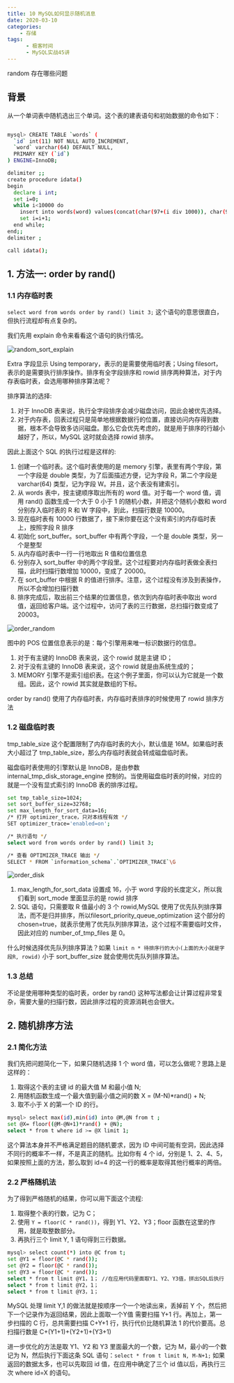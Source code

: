 ```yaml
---
title: 10 MySQL如何显示随机消息
date: 2020-03-10
categories:
    - 存储
tags:
	  - 极客时间
	  - MySQL实战45讲
---
```


random 存在哪些问题

<!-- more -->

## 背景
从一个单词表中随机选出三个单词。这个表的建表语句和初始数据的命令如下：
```bash

mysql> CREATE TABLE `words` (
  `id` int(11) NOT NULL AUTO_INCREMENT,
  `word` varchar(64) DEFAULT NULL,
  PRIMARY KEY (`id`)
) ENGINE=InnoDB;

delimiter ;;
create procedure idata()
begin
  declare i int;
  set i=0;
  while i<10000 do
    insert into words(word) values(concat(char(97+(i div 1000)), char(97+(i % 1000 div 100)), char(97+(i % 100 div 10)), char(97+(i % 10))));
    set i=i+1;
  end while;
end;;
delimiter ;

call idata();
```

## 1. 方法一: order by rand() 
### 1.1 内存临时表
`select word from words order by rand() limit 3;` 这个语句的意思很直白，但执行流程却有点复杂的。

我们先用 explain 命令来看看这个语句的执行情况。

![random_sort_explain](/images/mysql/MySQL45讲/random_sort_explain.png)

Extra 字段显示 Using temporary，表示的是需要使用临时表；Using filesort，表示的是需要执行排序操作。排序有全字段排序和 rowid 排序两种算法，对于内存表临时表，会选用哪种排序算法呢？

排序算法的选择:
1. 对于 InnoDB 表来说，执行全字段排序会减少磁盘访问，因此会被优先选择。
2. 对于内存表，回表过程只是简单地根据数据行的位置，直接访问内存得到数据，根本不会导致多访问磁盘。那么它会优先考虑的，就是用于排序的行越小越好了，所以，MySQL 这时就会选择 rowid 排序。

因此上面这个 SQL 的执行过程是这样的:
1. 创建一个临时表。这个临时表使用的是 memory 引擎，表里有两个字段，第一个字段是 double 类型，为了后面描述方便，记为字段 R，第二个字段是 varchar(64) 类型，记为字段 W。并且，这个表没有建索引。
2. 从 words 表中，按主键顺序取出所有的 word 值。对于每一个 word 值，调用 rand() 函数生成一个大于 0 小于 1 的随机小数，并把这个随机小数和 word 分别存入临时表的 R 和 W 字段中，到此，扫描行数是 10000。
3. 现在临时表有 10000 行数据了，接下来你要在这个没有索引的内存临时表上，按照字段 R 排序
4. 初始化 sort_buffer。sort_buffer 中有两个字段，一个是 double 类型，另一个是整型
5. 从内存临时表中一行一行地取出 R 值和位置信息
6. 分别存入 sort_buffer 中的两个字段里。这个过程要对内存临时表做全表扫描，此时扫描行数增加 10000，变成了 20000。
7. 在 sort_buffer 中根据 R 的值进行排序。注意，这个过程没有涉及到表操作，所以不会增加扫描行数
8. 排序完成后，取出前三个结果的位置信息，依次到内存临时表中取出 word 值，返回给客户端。这个过程中，访问了表的三行数据，总扫描行数变成了 20003。

![order_random](/images/mysql/MySQL45讲/order_random.png)

图中的 POS 位置信息表示的是：每个引擎用来唯一标识数据行的信息。
1. 对于有主键的 InnoDB 表来说，这个 rowid 就是主键 ID；
2. 对于没有主键的 InnoDB 表来说，这个 rowid 就是由系统生成的；
3. MEMORY 引擎不是索引组织表。在这个例子里面，你可以认为它就是一个数组。因此，这个 rowid 其实就是数组的下标。

order by rand() 使用了内存临时表，内存临时表排序的时候使用了 rowid 排序方法

### 1.2 磁盘临时表
tmp_table_size 这个配置限制了内存临时表的大小，默认值是 16M。如果临时表大小超过了 tmp_table_size，那么内存临时表就会转成磁盘临时表。

磁盘临时表使用的引擎默认是 InnoDB，是由参数 internal_tmp_disk_storage_engine 控制的。当使用磁盘临时表的时候，对应的就是一个没有显式索引的 InnoDB 表的排序过程。

```bash
set tmp_table_size=1024;
set sort_buffer_size=32768;
set max_length_for_sort_data=16;
/* 打开 optimizer_trace，只对本线程有效 */
SET optimizer_trace='enabled=on'; 

/* 执行语句 */
select word from words order by rand() limit 3;

/* 查看 OPTIMIZER_TRACE 输出 */
SELECT * FROM `information_schema`.`OPTIMIZER_TRACE`\G
```

![order_disk](/images/mysql/MySQL45讲/order_disk.png)

1.  max_length_for_sort_data 设置成 16，小于 word 字段的长度定义，所以我们看到 sort_mode 里面显示的是 rowid 排序
2. SQL 语句，只需要取 R 值最小的 3 个 rowid,MySQL 使用了优先队列排序算法，而不是归并排序，所以filesort_priority_queue_optimization 这个部分的 chosen=true，就表示使用了优先队列排序算法，这个过程不需要临时文件，因此对应的 number_of_tmp_files 是 0。

什么时候选择优先队列排序算法？如果 `limit n * 待排序行的大小(上面的大小就是字段R, rowid)` 小于 sort_buffer_size 就会使用优先队列排序算法。


### 1.3 总结
不论是使用哪种类型的临时表，order by rand() 这种写法都会让计算过程非常复杂，需要大量的扫描行数，因此排序过程的资源消耗也会很大。

## 2. 随机排序方法
### 2.1 简化方法
我们先把问题简化一下，如果只随机选择 1 个 word 值，可以怎么做呢？思路上是这样的：
1. 取得这个表的主键 id 的最大值 M 和最小值 N;
2. 用随机函数生成一个最大值到最小值之间的数 X = (M-N)*rand() + N;
3. 取不小于 X 的第一个 ID 的行。

```bash
mysql> select max(id),min(id) into @M,@N from t ;
set @X= floor((@M-@N+1)*rand() + @N);
select * from t where id >= @X limit 1;
```

这个算法本身并不严格满足题目的随机要求，因为 ID 中间可能有空洞，因此选择不同行的概率不一样，不是真正的随机。比如你有 4 个 id，分别是 1、2、4、5，如果按照上面的方法，那么取到 id=4 的这一行的概率是取得其他行概率的两倍。

### 2.2 严格随机法
为了得到严格随机的结果，你可以用下面这个流程:
1. 取得整个表的行数，记为 C；
2. 使用 `Y = floor(C * rand())`，得到 Y1、Y2、Y3；floor 函数在这里的作用，就是取整数部分。
3. 再执行三个 limit Y, 1 语句得到三行数据。

```bash
mysql> select count(*) into @C from t;
set @Y1 = floor(@C * rand());
set @Y2 = floor(@C * rand());
set @Y3 = floor(@C * rand());
select * from t limit @Y1，1； //在应用代码里面取Y1、Y2、Y3值，拼出SQL后执行
select * from t limit @Y2，1；
select * from t limit @Y3，1；
```

MySQL 处理 limit Y,1 的做法就是按顺序一个一个地读出来，丢掉前 Y 个，然后把下一个记录作为返回结果，因此上面取一个Y值 需要扫描 Y+1 行。再加上，第一步扫描的 C 行，总共需要扫描 C+Y+1 行，执行代价比随机算法 1 的代价要高。总扫描行数是 C+(Y1+1)+(Y2+1)+(Y3+1)

进一步优化的方法是取 Y1、Y2 和 Y3 里面最大的一个数，记为 M，最小的一个数记为 N，然后执行下面这条 SQL 语句：`select * from t limit N, M-N+1;` 如果返回的数据太多，也可以先取回 id 值，在应用中确定了三个 id 值以后，再执行三次 where id=X 的语句。
